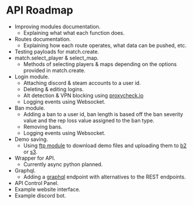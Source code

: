 # API Roadmap
- Improving modules documentation.
    - Explaining what what each function does.
- Routes documentation.
    - Explaining how each route operates, what data can be pushed, etc.
- Testing payloads for match.create.
- match.select_player & select_map.
    - Methods of selecting players & maps depending on the options provided in match.create.
- Login module.
    - Attaching discord & steam accounts to a user id.
    - Deleting & editing logins.
    - Alt detection & VPN blocking using [proxycheck.io](https://proxycheck.io/)
    - Logging events using Websocket.
- Ban module.
    - Adding a ban to a user id, ban length is based off the ban severity value and the rep loss value assigned to the ban type.
    - Removing bans.
    - Logging events using Websocket.
- Demo saving.
    - Using [ftp module](https://github.com/aio-libs/aioftp) to download demo files and uploading them to [b2](https://github.com/WardPearce/aiob2) or [s3](https://github.com/aio-libs/aiobotocore).
- Wrapper for API.
    - Currently async python planned.
- Graphql.
    - Adding a [graphql](https://www.starlette.io/graphql/) endpoint with alternatives to the REST endpoints.
- API Control Panel.
- Example website interface.
- Example discord bot.